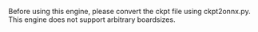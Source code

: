 Before using this engine, please convert the ckpt file using ckpt2onnx.py. This engine does not support arbitrary boardsizes.
